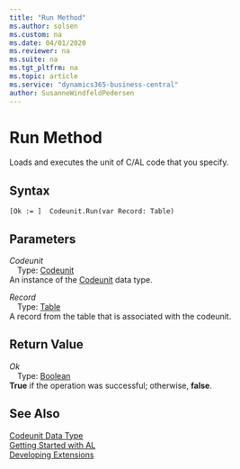 ```yaml
---
title: "Run Method"
ms.author: solsen
ms.custom: na
ms.date: 04/01/2020
ms.reviewer: na
ms.suite: na
ms.tgt_pltfrm: na
ms.topic: article
ms.service: "dynamics365-business-central"
author: SusanneWindfeldPedersen
---
```

[//]: # (START>DO_NOT_EDIT)
[//]: # (IMPORTANT:Do not edit any of the content between here and the END>DO_NOT_EDIT.)
[//]: # (Any modifications should be made in the .resx files in the ModernDev repo.)
# Run Method
Loads and executes the unit of C/AL code that you specify.

## Syntax
```
[Ok := ]  Codeunit.Run(var Record: Table)
```
## Parameters
*Codeunit*  
&emsp;Type: [Codeunit](../codeunit/codeunit-data-type.md)  
An instance of the [Codeunit](../codeunit/codeunit-data-type.md) data type.  

*Record*  
&emsp;Type: [Table](../table/table-data-type.md)  
 A record from the table that is associated with the codeunit.  


## Return Value
*Ok*  
&emsp;Type: [Boolean](../boolean/boolean-data-type.md)  
**True** if the operation was successful; otherwise, **false**.  
  


[//]: # (IMPORTANT: END>DO_NOT_EDIT)
## See Also
[Codeunit Data Type](../codeunit/codeunit-data-type.md)  
[Getting Started with AL](../../devenv-get-started.md)  
[Developing Extensions](../../devenv-dev-overview.md)